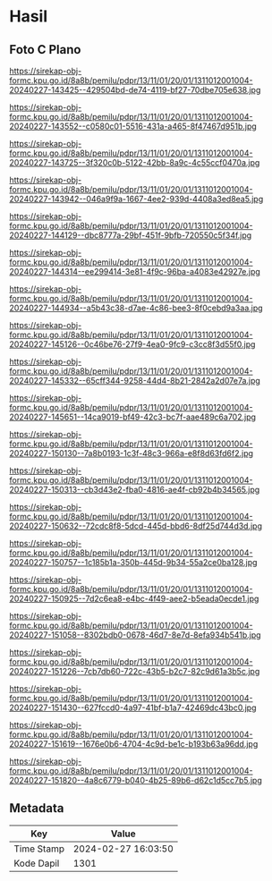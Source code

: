 # Hasil

## Foto C Plano

https://sirekap-obj-formc.kpu.go.id/8a8b/pemilu/pdpr/13/11/01/20/01/1311012001004-20240227-143425--429504bd-de74-4119-bf27-70dbe705e638.jpg

https://sirekap-obj-formc.kpu.go.id/8a8b/pemilu/pdpr/13/11/01/20/01/1311012001004-20240227-143552--c0580c01-5516-431a-a465-8f47467d951b.jpg

https://sirekap-obj-formc.kpu.go.id/8a8b/pemilu/pdpr/13/11/01/20/01/1311012001004-20240227-143725--3f320c0b-5122-42bb-8a9c-4c55ccf0470a.jpg

https://sirekap-obj-formc.kpu.go.id/8a8b/pemilu/pdpr/13/11/01/20/01/1311012001004-20240227-143942--046a9f9a-1667-4ee2-939d-4408a3ed8ea5.jpg

https://sirekap-obj-formc.kpu.go.id/8a8b/pemilu/pdpr/13/11/01/20/01/1311012001004-20240227-144129--dbc8777a-29bf-451f-9bfb-720550c5f34f.jpg

https://sirekap-obj-formc.kpu.go.id/8a8b/pemilu/pdpr/13/11/01/20/01/1311012001004-20240227-144314--ee299414-3e81-4f9c-96ba-a4083e42927e.jpg

https://sirekap-obj-formc.kpu.go.id/8a8b/pemilu/pdpr/13/11/01/20/01/1311012001004-20240227-144934--a5b43c38-d7ae-4c86-bee3-8f0cebd9a3aa.jpg

https://sirekap-obj-formc.kpu.go.id/8a8b/pemilu/pdpr/13/11/01/20/01/1311012001004-20240227-145126--0c46be76-27f9-4ea0-9fc9-c3cc8f3d55f0.jpg

https://sirekap-obj-formc.kpu.go.id/8a8b/pemilu/pdpr/13/11/01/20/01/1311012001004-20240227-145332--65cff344-9258-44d4-8b21-2842a2d07e7a.jpg

https://sirekap-obj-formc.kpu.go.id/8a8b/pemilu/pdpr/13/11/01/20/01/1311012001004-20240227-145651--14ca9019-bf49-42c3-bc7f-aae489c6a702.jpg

https://sirekap-obj-formc.kpu.go.id/8a8b/pemilu/pdpr/13/11/01/20/01/1311012001004-20240227-150130--7a8b0193-1c3f-48c3-966a-e8f8d63fd6f2.jpg

https://sirekap-obj-formc.kpu.go.id/8a8b/pemilu/pdpr/13/11/01/20/01/1311012001004-20240227-150313--cb3d43e2-fba0-4816-ae4f-cb92b4b34565.jpg

https://sirekap-obj-formc.kpu.go.id/8a8b/pemilu/pdpr/13/11/01/20/01/1311012001004-20240227-150632--72cdc8f8-5dcd-445d-bbd6-8df25d744d3d.jpg

https://sirekap-obj-formc.kpu.go.id/8a8b/pemilu/pdpr/13/11/01/20/01/1311012001004-20240227-150757--1c185b1a-350b-445d-9b34-55a2ce0ba128.jpg

https://sirekap-obj-formc.kpu.go.id/8a8b/pemilu/pdpr/13/11/01/20/01/1311012001004-20240227-150925--7d2c6ea8-e4bc-4f49-aee2-b5eada0ecde1.jpg

https://sirekap-obj-formc.kpu.go.id/8a8b/pemilu/pdpr/13/11/01/20/01/1311012001004-20240227-151058--8302bdb0-0678-46d7-8e7d-8efa934b541b.jpg

https://sirekap-obj-formc.kpu.go.id/8a8b/pemilu/pdpr/13/11/01/20/01/1311012001004-20240227-151226--7cb7db60-722c-43b5-b2c7-82c9d61a3b5c.jpg

https://sirekap-obj-formc.kpu.go.id/8a8b/pemilu/pdpr/13/11/01/20/01/1311012001004-20240227-151430--627fccd0-4a97-41bf-b1a7-42469dc43bc0.jpg

https://sirekap-obj-formc.kpu.go.id/8a8b/pemilu/pdpr/13/11/01/20/01/1311012001004-20240227-151619--1676e0b6-4704-4c9d-be1c-b193b63a96dd.jpg

https://sirekap-obj-formc.kpu.go.id/8a8b/pemilu/pdpr/13/11/01/20/01/1311012001004-20240227-151820--4a8c6779-b040-4b25-89b6-d62c1d5cc7b5.jpg


## Metadata

| Key        | Value               |
| ---------- | ------------------- |
| Time Stamp | 2024-02-27 16:03:50 |
| Kode Dapil | 1301                |



